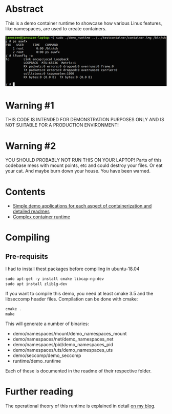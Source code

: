# Abstract

This is a demo container runtime to showcase how various Linux features, like namespaces, are used to create containers.

![](screenshot.png)

# Warning #1

THIS CODE IS INTENDED FOR DEMONSTRATION PURPOSES ONLY AND IS NOT SUITABLE FOR A PRODUCTION ENVIRONMENT!

# Warning #2

YOU SHOULD PROBABLY NOT RUN THIS ON YOUR LAPTOP! Parts of this codebase mess with mount points, etc and could destroy
your files. Or eat your cat. And maybe burn down your house. You have been warned.

# Contents

- [Simple demo applications for each aspect of containerization and detailed readmes](demo)
- [Complex container runtime](runtime)

# Compiling

## Pre-requisits
I had to install thest packages before compiling in ubuntu-18.04
```
sudo apt-get -y install cmake libcap-ng-dev
sudo apt install zlib1g-dev
```
If you want to compile this demo, you need at least cmake 3.5 and the libseccomp header files. Compilation can be done
with cmake:

```
cmake .
make
```

This will generate a number of binaries:

- demo/namespaces/mount/demo_namespaces_mount
- demo/namespaces/net/demo_namespaces_net
- demo/namespaces/pid/demo_namespaces_pid
- demo/namespaces/uts/demo_namespaces_uts
- demo/seccomp/demo_seccomp
- runtime/demo_runtime

Each of these is documented in the readme of their respective folder.

# Further reading

The operational theory of this runtime is explained in detail [on my blog](https://pasztor.at/blog/under-the-hood-of-docker).
